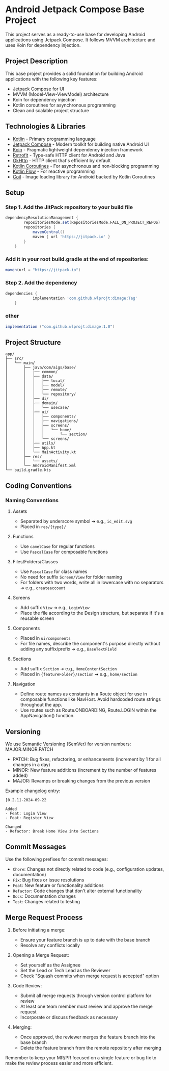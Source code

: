# Android Jetpack Compose Base Project

This project serves as a ready-to-use base for developing Android applications using Jetpack Compose. It follows MVVM architecture and uses Koin for dependency injection.

## Project Description

This base project provides a solid foundation for building Android applications with the following key features:

- Jetpack Compose for UI
- MVVM (Model-View-ViewModel) architecture
- Koin for dependency injection
- Kotlin coroutines for asynchronous programming
- Clean and scalable project structure

## Technologies & Libraries

- [Kotlin](https://kotlinlang.org/) - Primary programming language
- [Jetpack Compose](https://developer.android.com/jetpack/compose) - Modern toolkit for building native Android UI
- [Koin](https://insert-koin.io/) - Pragmatic lightweight dependency injection framework
- [Retrofit](https://square.github.io/retrofit/) - Type-safe HTTP client for Android and Java
- [OkHttp](https://square.github.io/okhttp/) - HTTP client that's efficient by default
- [Kotlin Coroutines](https://kotlinlang.org/docs/coroutines-overview.html) - For asynchronous and non-blocking programming
- [Kotlin Flow](https://kotlinlang.org/docs/flow.html) - For reactive programming
- [Coil](https://coil-kt.github.io/coil/) - Image loading library for Android backed by Kotlin Coroutines

## Setup
### Step 1. Add the JitPack repository to your build file ###

```gradle
dependencyResolutionManagement {
		repositoriesMode.set(RepositoriesMode.FAIL_ON_PROJECT_REPOS)
		repositories {
			mavenCentral()
			maven { url 'https://jitpack.io' }
		}
	}
```

### Add it in your root build.gradle at the end of repositories: ###

```gradle
maven(url = "https://jitpack.io")
```

### Step 2. Add the dependency ###

```gradle
dependencies {
	        implementation 'com.github.wlprojt:dimage:Tag'
	}
```

### other ###

```gradle
implementation ("com.github.wlprojt:dimage:1.0")
```

## Project Structure

```
app/
├── src/
│   └── main/
│       ├── java/com/aigs/base/
│       │   ├── common/
│       │   ├── data/
│       │   │   ├── local/
│       │   │   ├── model/
│       │   │   ├── remote/
│       │   │   └── repository/
│       │   ├── di/
│       │   ├── domain/
│       │   │   └── usecase/
│       │   ├── ui/
│       │   │   ├── components/
│       │   │   ├── navigations/
│       │   │   ├── screens/
│       │   │   │   └── home/
│       │   │   │       └── section/
│       │   │   └── screens/
│       │   ├── utils/
│       │   ├── App.kt
│       │   └── MainActivity.kt
│       ├── res/
│       │   └── assets/
│       └── AndroidManifest.xml
└── build.gradle.kts
```

## Coding Conventions

### Naming Conventions

1. Assets
   - Separated by underscore symbol ➜ e.g., `ic_edit.svg`
   - Placed in `res/{type}/`

2. Functions
   - Use `camelCase` for regular functions
   - Use `PascalCase` for composable functions

3. Files/Folders/Classes
   - Use `PascalCase` for class names
   - No need for suffix `Screen/View` for folder naming
   - For folders with two words, write all in lowercase with no separators ➜ e.g., `createaccount`

4. Screens
   - Add suffix `View` ➜ e.g., `LoginView`
   - Place the file according to the Design structure, but separate if it's a reusable screen

5. Components
   - Placed in `ui/components`
   - For file names, describe the component's purpose directly without adding any suffix/prefix ➜ e.g., `BaseTextField`

6. Sections
   - Add suffix `Section` ➜ e.g., `HomeContentSection`
   - Placed in `{featureFolder}/section` ➜ e.g., `home/section`

7. Navigation
   - Define route names as constants in a Route object for use in composable functions like NavHost. Avoid hardcoded route strings throughout the app.
   - Use routes such as Route.ONBOARDING, Route.LOGIN within the AppNavigation() function.

## Versioning

We use Semantic Versioning (SemVer) for version numbers: MAJOR.MINOR.PATCH

- PATCH: Bug fixes, refactoring, or enhancements (increment by 1 for all changes in a day)
- MINOR: New feature additions (increment by the number of features added)
- MAJOR: Revamps or breaking changes from the previous version

Example changelog entry:
```
[0.2.1]-2024-09-22

Added
- Feat: Login View
- Feat: Register View

Changed
- Refactor: Break Home View into Sections
```

## Commit Messages

Use the following prefixes for commit messages:

- `Chore`: Changes not directly related to code (e.g., configuration updates, documentation)
- `Fix`: Bug fixes or issue resolutions
- `Feat`: New feature or functionality additions
- `Refactor`: Code changes that don't alter external functionality
- `Docs`: Documentation changes
- `Test`: Changes related to testing

## Merge Request Process

1. Before initiating a merge:
   - Ensure your feature branch is up to date with the base branch
   - Resolve any conflicts locally

2. Opening a Merge Request:
   - Set yourself as the Assignee
   - Set the Lead or Tech Lead as the Reviewer
   - Check "Squash commits when merge request is accepted" option

3. Code Review:
   - Submit all merge requests through version control platform for review
   - At least one team member must review and approve the merge request
   - Incorporate or discuss feedback as necessary

4. Merging:
   - Once approved, the reviewer merges the feature branch into the base branch
   - Delete the feature branch from the remote repository after merging

Remember to keep your MR/PR focused on a single feature or bug fix to make the review process easier and more efficient.
